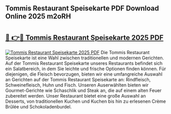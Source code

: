 ## Tommis Restaurant Speisekarte PDF Download Online 2025 m2oRH

# <h2><a href="http://gc7io3.nevu.top/?p=Tommis+Restaurant+Speisekarte">🔗 👉🔴 Tommis Restaurant Speisekarte 2025 PDF</a></h2>

[![Tommis Restaurant Speisekarte 2025 PDF](https://i.imgur.com/dBaPXMq.png)](http://gc7io3.nevu.top/?p=Tommis+Restaurant+Speisekarte)
Die Tommis Restaurant Speisekarte ist eine Wahl zwischen traditionellen und modernen Gerichten. Auf der Tommis Restaurant Speisekarte unseres Restaurants befindet sich ein Salatbereich, in dem Sie leichte und frische Optionen finden können. Für diejenigen, die Fleisch bevorzugen, bieten wir eine umfangreiche Auswahl an Gerichten auf der Tommis Restaurant Speisekarte an: Rindfleisch, Schweinefleisch, Huhn und Fisch. Unseren Auserwählten bieten wir Gourmet-Gerichte wie Schaschlik und Steak an, die auf einem alten Feuer zubereitet werden. Unser Restaurant bietet eine große Auswahl an Desserts, von traditionellen Kuchen und Kuchen bis hin zu erlesenen Crème Brûlée und Schokoladenburdel.
